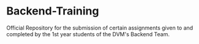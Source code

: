 # Backend-Training
Official Repository for the submission of certain assignments given to and completed by the 1st year students of the DVM's Backend Team.

